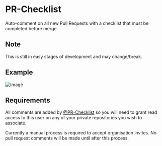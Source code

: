 # PR-Checklist
Auto-comment on all new Pull Requests with a checklist that must be completed before merge.

## Note
This is still in easy stages of development and may change/break.

## Example
![image](https://cloud.githubusercontent.com/assets/4919969/8782053/d837b358-2f0a-11e5-8811-6197a07c504a.png)

## Requirements

All comments are added by [@PR-Checklist](https://github.com/PR-Checklist) so you will need to grant read access to this user on any of your private repositories you wish to associate. 

Currently a manual process is required to accept organisation invites. No pull request comments will be made until after this process.
